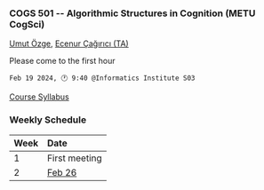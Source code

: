 ### COGS 501 -- Algorithmic Structures in Cognition (METU CogSci)


[Umut Özge](mailto:umozge@metu.edu.tr), [Ecenur Çağırıcı (TA)](mailto:ecenurc@metu.edu.tr)



Please come to the first hour



```
Feb 19 2024, 🕐 9:40 @Informatics Institute S03
```



[Course Syllabus](Syllabus.md)



###  Weekly Schedule

|Week| Date   |
:--- |:-------|
1    | First meeting |
2    | [Feb 26](weeks/week02.md)|
